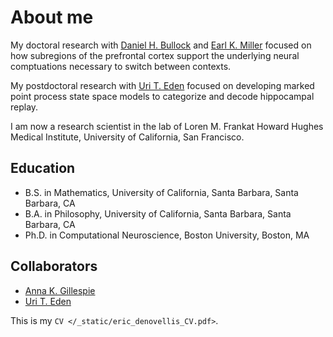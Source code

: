 # About me

My doctoral research with [Daniel H. Bullock](https://www.bu.edu/psych/profile/daniel-bullock/) and [Earl K. Miller](https://ekmillerlab.mit.edu/earl-miller/) focused on how subregions of the prefrontal cortex support the underlying neural comptuations necessary to switch between contexts.

My postdoctoral research with [Uri T. Eden](https://math.bu.edu/people/tzvi/) focused on developing marked point process state space models to categorize and decode hippocampal replay.

I am now a research scientist in the lab of Loren M. Frankat Howard Hughes Medical Institute, University of California, San Francisco.

## Education

+ B.S. in Mathematics, University of California, Santa Barbara, Santa Barbara, CA
+ B.A. in Philosophy, University of California, Santa Barbara, Santa Barbara, CA
+ Ph.D. in Computational Neuroscience, Boston University, Boston, MA

## Collaborators

+ [Anna K. Gillespie](https://www.gillespie-lab.com/)
+ [Uri T. Eden](https://math.bu.edu/people/tzvi/)

This is my `CV </_static/eric_denovellis_CV.pdf>`.
